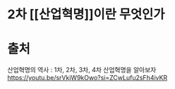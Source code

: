 # 2차 [[산업혁명]]이란 무엇인가
# 출처
산업혁명의 역사 : 1차, 2차, 3차, 4차 산업혁명을 알아보자
https://youtu.be/srVkjW9kOwo?si=ZCwLufu2sFh4ivKR